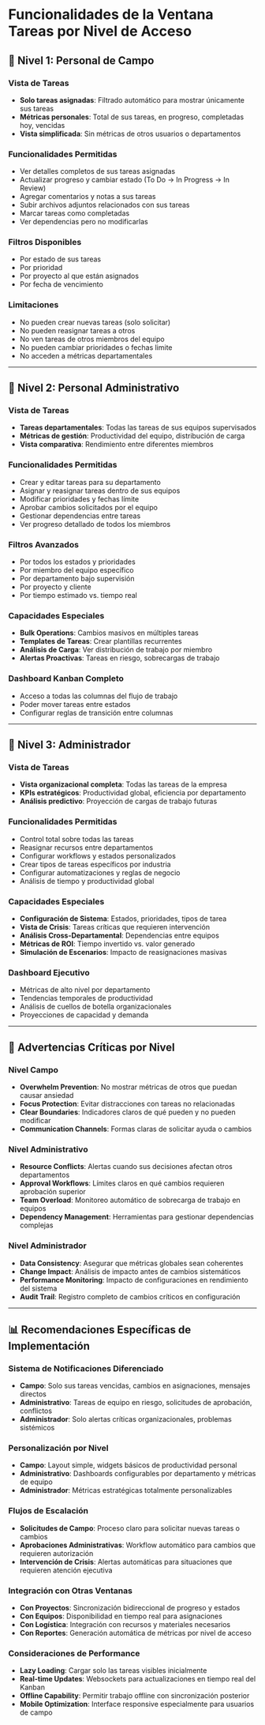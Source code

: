 # Funcionalidades de la Ventana Tareas por Nivel de Acceso

## 🔧 **Nivel 1: Personal de Campo**

### **Vista de Tareas**
- **Solo tareas asignadas**: Filtrado automático para mostrar únicamente sus tareas
- **Métricas personales**: Total de sus tareas, en progreso, completadas hoy, vencidas
- **Vista simplificada**: Sin métricas de otros usuarios o departamentos

### **Funcionalidades Permitidas**
- Ver detalles completos de sus tareas asignadas
- Actualizar progreso y cambiar estado (To Do → In Progress → In Review)
- Agregar comentarios y notas a sus tareas
- Subir archivos adjuntos relacionados con sus tareas
- Marcar tareas como completadas
- Ver dependencias pero no modificarlas

### **Filtros Disponibles**
- Por estado de sus tareas
- Por prioridad
- Por proyecto al que están asignados
- Por fecha de vencimiento

### **Limitaciones**
- No pueden crear nuevas tareas (solo solicitar)
- No pueden reasignar tareas a otros
- No ven tareas de otros miembros del equipo
- No pueden cambiar prioridades o fechas limite
- No acceden a métricas departamentales

---

## 👔 **Nivel 2: Personal Administrativo**

### **Vista de Tareas**
- **Tareas departamentales**: Todas las tareas de sus equipos supervisados
- **Métricas de gestión**: Productividad del equipo, distribución de carga
- **Vista comparativa**: Rendimiento entre diferentes miembros

### **Funcionalidades Permitidas**
- Crear y editar tareas para su departamento
- Asignar y reasignar tareas dentro de sus equipos
- Modificar prioridades y fechas límite
- Aprobar cambios solicitados por el equipo
- Gestionar dependencias entre tareas
- Ver progreso detallado de todos los miembros

### **Filtros Avanzados**
- Por todos los estados y prioridades
- Por miembro del equipo específico
- Por departamento bajo supervisión
- Por proyecto y cliente
- Por tiempo estimado vs. tiempo real

### **Capacidades Especiales**
- **Bulk Operations**: Cambios masivos en múltiples tareas
- **Templates de Tareas**: Crear plantillas recurrentes
- **Análisis de Carga**: Ver distribución de trabajo por miembro
- **Alertas Proactivas**: Tareas en riesgo, sobrecargas de trabajo

### **Dashboard Kanban Completo**
- Acceso a todas las columnas del flujo de trabajo
- Poder mover tareas entre estados
- Configurar reglas de transición entre columnas

---

## 🎯 **Nivel 3: Administrador**

### **Vista de Tareas**
- **Vista organizacional completa**: Todas las tareas de la empresa
- **KPIs estratégicos**: Productividad global, eficiencia por departamento
- **Análisis predictivo**: Proyección de cargas de trabajo futuras

### **Funcionalidades Permitidas**
- Control total sobre todas las tareas
- Reasignar recursos entre departamentos
- Configurar workflows y estados personalizados
- Crear tipos de tareas específicos por industria
- Configurar automatizaciones y reglas de negocio
- Análisis de tiempo y productividad global

### **Capacidades Especiales**
- **Configuración de Sistema**: Estados, prioridades, tipos de tarea
- **Vista de Crisis**: Tareas críticas que requieren intervención
- **Análisis Cross-Departamental**: Dependencias entre equipos
- **Métricas de ROI**: Tiempo invertido vs. valor generado
- **Simulación de Escenarios**: Impacto de reasignaciones masivas

### **Dashboard Ejecutivo**
- Métricas de alto nivel por departamento
- Tendencias temporales de productividad
- Análisis de cuellos de botella organizacionales
- Proyecciones de capacidad y demanda

---

## 🚨 **Advertencias Críticas por Nivel**

### **Nivel Campo**
- **Overwhelm Prevention**: No mostrar métricas de otros que puedan causar ansiedad
- **Focus Protection**: Evitar distracciones con tareas no relacionadas
- **Clear Boundaries**: Indicadores claros de qué pueden y no pueden modificar
- **Communication Channels**: Formas claras de solicitar ayuda o cambios

### **Nivel Administrativo**
- **Resource Conflicts**: Alertas cuando sus decisiones afectan otros departamentos
- **Approval Workflows**: Límites claros en qué cambios requieren aprobación superior
- **Team Overload**: Monitoreo automático de sobrecarga de trabajo en equipos
- **Dependency Management**: Herramientas para gestionar dependencias complejas

### **Nivel Administrador**
- **Data Consistency**: Asegurar que métricas globales sean coherentes
- **Change Impact**: Análisis de impacto antes de cambios sistemáticos
- **Performance Monitoring**: Impacto de configuraciones en rendimiento del sistema
- **Audit Trail**: Registro completo de cambios críticos en configuración

---

## 📊 **Recomendaciones Específicas de Implementación**

### **Sistema de Notificaciones Diferenciado**
- **Campo**: Solo sus tareas vencidas, cambios en asignaciones, mensajes directos
- **Administrativo**: Tareas de equipo en riesgo, solicitudes de aprobación, conflictos
- **Administrador**: Solo alertas críticas organizacionales, problemas sistémicos

### **Personalización por Nivel**
- **Campo**: Layout simple, widgets básicos de productividad personal
- **Administrativo**: Dashboards configurables por departamento y métricas de equipo
- **Administrador**: Métricas estratégicas totalmente personalizables

### **Flujos de Escalación**
- **Solicitudes de Campo**: Proceso claro para solicitar nuevas tareas o cambios
- **Aprobaciones Administrativas**: Workflow automático para cambios que requieren autorización
- **Intervención de Crisis**: Alertas automáticas para situaciones que requieren atención ejecutiva

### **Integración con Otras Ventanas**
- **Con Proyectos**: Sincronización bidireccional de progreso y estados
- **Con Equipos**: Disponibilidad en tiempo real para asignaciones
- **Con Logística**: Integración con recursos y materiales necesarios
- **Con Reportes**: Generación automática de métricas por nivel de acceso

### **Consideraciones de Performance**
- **Lazy Loading**: Cargar solo las tareas visibles inicialmente
- **Real-time Updates**: Websockets para actualizaciones en tiempo real del Kanban
- **Offline Capability**: Permitir trabajo offline con sincronización posterior
- **Mobile Optimization**: Interface responsive especialmente para usuarios de campo